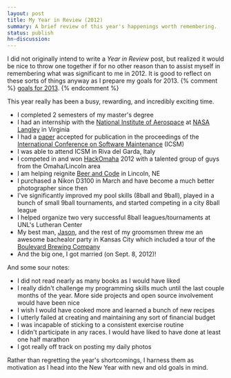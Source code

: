 ```yaml
---
layout: post
title: My Year in Review (2012)
summary: A brief review of this year's happenings worth remembering.
status: publish
hn-discussion:
---
```


I did not originally intend to write a *Year in Review* post, but realized
it would be nice to throw one together if for no other reason than to assist
myself in remembering what was significant to me in 2012. It is good to reflect
on these sorts of things anyway as I prepare my goals for 2013.
{% comment %}
[goals for 2013](http://joshbranchaud.com/2013/01/01/Arbitrarily-Timed-Resolutions.html).
{% endcomment %}

This year really has been a busy, rewarding, and incredibly exciting time.

- I completed 2 semesters of my master's degree
- I had an internship with the
[National Institute of Aerospace](http://www.nianet.org/)
at [NASA Langley](http://www.nasa.gov/centers/langley/home/index.html)
in Virginia
- I had a [paper](http://www.computer.org/csdl/proceedings/icsm/2012/2313/00/06405261-abs.html)
accepted for publication in the proceedings of
the [International Conference on Software Maintenance](http://selab.fbk.eu/icsm2012/) (ICSM)
- I was able to attend ICSM in Riva del Garda, Italy
- I competed in and won [HackOmaha](http://hackomaha.com/) 2012 with
a talented group of guys from the Omaha/Lincoln area
- I am helping reignite [Beer and Code](http://beerandco.de)
in Lincoln, NE
- I purchased a Nikon D3100 in March and have become a much better photographer
since then
- I've significantly improved my pool skills (8ball and 9ball), played in a
bunch of small 9ball tournaments, and started competing in a city 8ball league
- I helped organize two very successful 8ball leagues/tournaments at UNL's
Lutheran Center
- My best man, [Jason](https://twitter.com/jasongaare), and the rest of my
groomsmen threw me an awesome bachealor party in Kansas City which included
a tour of the [Boulevard Brewing Company](http://www.boulevard.com/)
- And the big one, I got married (on Sept. 8, 2012)!

And some sour notes:

- I did not read nearly as many books as I would have liked
- I really didn't challenge my programming skills much until the last couple
months of the year. More side projects and open source involvement would have
been nice
- I wish I would have cooked more and learned a bunch of new recipes
- I utterly failed at creating and maintaining any sort of financial budget
- I was incapable of sticking to a consistent exercise routine
- I didn't participate in any races. I would have liked to have done at least
one half marathon
- I got really off track on posting my daily photos

Rather than regretting the year's shortcomings, I harness them as motivation
as I head into the New Year with new and old goals in mind.

